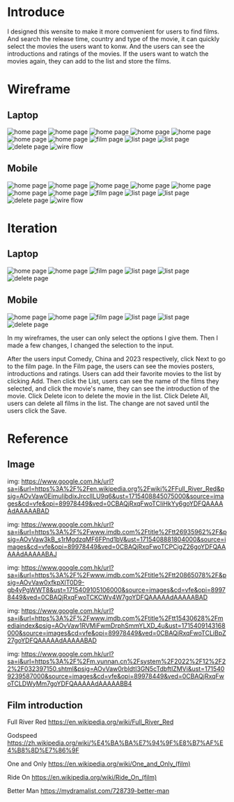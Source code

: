 # Introduce
I designed this wensite to make it more comvenient for users to find films. And search the release time, country and type of the movie, it can quickly select the movies the users want to konw. And the users can see the introductions and ratings of the movies. If the users want to watch the movies again, they can add to the list and store the films.
# Wireframe #

## Laptop ##
![home page](/wireframe/Laptop1.png)
![home page](/wireframe/Laptop1.1.png)
![home page](/wireframe/Laptop1.2.png)
![home page](/wireframe/Laptop1.3.png)
![home page](/wireframe/Laptop2.png)
![home page](/wireframe/Laptop3.png)
![home page](/wireframe/Laptop4.png)
![film page](/wireframe/Laptop5.png)
![list page](/wireframe/Laptop6.png)
![list page](/wireframe/Laptop7.png)
![delete page](/wireframe/Delete.png)
![wire flow](/wireframe/laptop.png)

## Mobile ##
![home page](/wireframe/Mobile1.png)
![home page](/wireframe/Mobile1.1.png)
![home page](/wireframe/Mobile1.2.png)
![home page](/wireframe/Mobile1.3.png)
![home page](/wireframe/Mobile2.png)
![home page](/wireframe/Mobile3.png)
![home page](/wireframe/Mobile4.png)
![film page](/wireframe/Mobile5.png)
![list page](/wireframe/Mobile6.png)
![list page](/wireframe/Mobile7.png)
![delete page](/wireframe/DeleteMobile.png)
![wire flow](/wireframe/mobile.png)

# Iteration #

## Laptop ##
![home page](/iteration/laptop1.png)
![home page](/iteration/laptop2.png)
![film page](/iteration/laptop3.png)
![list page](/iteration/laptop4.png)
![list page](/iteration/laptop5.png)
![delete page](/iteration/laptop6.png)

## Mobile ##
![home page](/iteration/mobile1.png)
![home page](/iteration/mobile2.png)
![film page](/iteration/mobile3.png)
![list page](/iteration/mobile4.png)
![list page](/iteration/mobile5.png)
![delete page](/iteration/mobile6.png)

In my wireframes, the user can only select the options I give them. Then I made a few changes, I changed the selection to the input.

After the users input Comedy, China and 2023 respectively, click Next to go to the film page. In the Film page, the users can see the movies posters, introductions and ratings. Users can add their favorite movies to the list by clicking Add. Then click the List, users can see the name of the films they selected, and click the movie's name, they can see the introduction of the movie. Click Delete icon to delete the movie in the list. Click Delete All, users can delete all films in the list. The change are not saved until the users click the Save.

# Reference #

## Image ##
img:
https://www.google.com.hk/url?sa=i&url=https%3A%2F%2Fen.wikipedia.org%2Fwiki%2FFull_River_Red&psig=AOvVaw0EimuIibdixJrccllLU9q6&ust=1715408845075000&source=images&cd=vfe&opi=89978449&ved=0CBAQjRxqFwoTCIiHkYy6goYDFQAAAAAdAAAAABAD

img:
https://www.google.com.hk/url?sa=i&url=https%3A%2F%2Fwww.imdb.com%2Ftitle%2Ftt26935962%2F&psig=AOvVaw3kB_s1rMgdzqMF6FPnd1bV&ust=1715408881804000&source=images&cd=vfe&opi=89978449&ved=0CBAQjRxqFwoTCPCigZ26goYDFQAAAAAdAAAAABAJ

img:
https://www.google.com.hk/url?sa=i&url=https%3A%2F%2Fwww.imdb.com%2Ftitle%2Ftt20865078%2F&psig=AOvVaw0xfkpXlT0D9-gb4yPgWWT8&ust=1715409105106000&source=images&cd=vfe&opi=89978449&ved=0CBAQjRxqFwoTCKCWv4W7goYDFQAAAAAdAAAAABAD

img:
https://www.google.com.hk/url?sa=i&url=https%3A%2F%2Fwww.imdb.com%2Ftitle%2Ftt15430628%2Fmediaindex&psig=AOvVaw1RVMiFwmDrphSmmYLXD_4u&ust=1715409143168000&source=images&cd=vfe&opi=89978449&ved=0CBAQjRxqFwoTCLiBpZ27goYDFQAAAAAdAAAAABAD

img:
https://www.google.com.hk/url?sa=i&url=https%3A%2F%2Fm.yunnan.cn%2Fsystem%2F2022%2F12%2F22%2F032397150.shtml&psig=AOvVaw0rbldtI3GN5cTdbftIZMVi&ust=1715409239587000&source=images&cd=vfe&opi=89978449&ved=0CBAQjRxqFwoTCLDWyMm7goYDFQAAAAAdAAAAABB4


## Film introduction ##
Full River Red
https://en.wikipedia.org/wiki/Full_River_Red

Godspeed
https://zh.wikipedia.org/wiki/%E4%BA%BA%E7%94%9F%E8%B7%AF%E4%B8%8D%E7%86%9F

One and Only
https://en.wikipedia.org/wiki/One_and_Only_(film)

Ride On
https://en.wikipedia.org/wiki/Ride_On_(film)

Better Man
https://mydramalist.com/728739-better-man